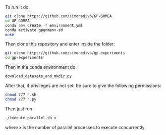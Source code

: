 To run it do:
```sh
git clone https://github.com/simonedivo/GP-GOMEA
cd GP-GOMEA
conda env create -f environment.yml
conda activate gpgomenv-sd
make
```
Then clone this repository and enter inside the folder:
```sh
git clone https://github.com/simonedivo/gp-experiments
cd gp-experiments
```
Then in the conda environment do:
```sh
download_datasets_and_mkdir.py
```
After that, if privileges are not set, be sure to give the following permissions:
```sh
chmod 777 *.sh
chmod 777 *.py
```
Then just run
```sh
./execute_parallel.sh x
```
where x is the number of parallel processes to execute concurrently
